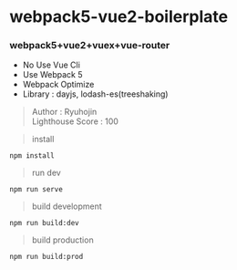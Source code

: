 # webpack5-vue2-boilerplate

### webpack5+vue2+vuex+vue-router
- No Use Vue Cli
- Use Webpack 5
- Webpack Optimize
- Library : dayjs, lodash-es(treeshaking)

> Author : Ryuhojin <br/>
> Lighthouse Score : 100

> install
```
npm install
```

> run dev
```
npm run serve
```

> build development
```
npm run build:dev
```

> build production
```
npm run build:prod
```
